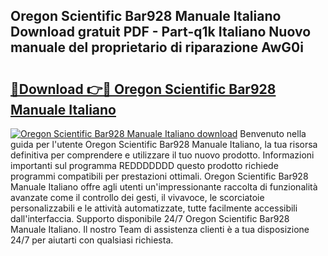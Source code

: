 ## Oregon Scientific Bar928 Manuale Italiano Download gratuit PDF - Part-q1k Italiano Nuovo manuale del proprietario di riparazione AwG0i

# <h2><a href="http://dfejrb.blite.top/?on=Oregon+Scientific+Bar928+Manuale+Italiano">🔗Download 👉🔴 Oregon Scientific Bar928 Manuale Italiano</a></h2>

[![Oregon Scientific Bar928 Manuale Italiano download](https://i.imgur.com/lujVjoI.png)](http://dfejrb.blite.top/?on=Oregon+Scientific+Bar928+Manuale+Italiano)
Benvenuto nella guida per l'utente Oregon Scientific Bar928 Manuale Italiano, la tua risorsa definitiva per comprendere e utilizzare il tuo nuovo prodotto. Informazioni importanti sul programma REDDDDDDD questo prodotto richiede programmi compatibili per prestazioni ottimali. Oregon Scientific Bar928 Manuale Italiano offre agli utenti un'impressionante raccolta di funzionalità avanzate come il controllo dei gesti, il vivavoce, le scorciatoie personalizzabili e le attività automatizzate, tutte facilmente accessibili dall'interfaccia. Supporto disponibile 24/7 Oregon Scientific Bar928 Manuale Italiano. Il nostro Team di assistenza clienti è a tua disposizione 24/7 per aiutarti con qualsiasi richiesta.
